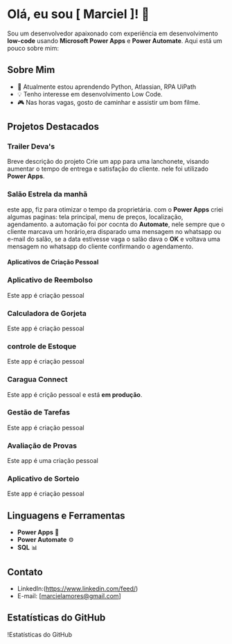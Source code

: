# Olá, eu sou [ Marciel ]! 👋

Sou um desenvolvedor apaixonado com experiência em desenvolvimento **low-code** usando **Microsoft Power Apps** e **Power Automate**. Aqui está um pouco sobre mim:

## Sobre Mim
- 🌱 Atualmente estou aprendendo Python, Atlassian, RPA UiPath
- 💡 Tenho interesse em desenvolvimento Low Code.
- 🎮 Nas horas vagas, gosto de caminhar e assistir um bom filme.

## Projetos Destacados
### Trailer Deva's
Breve descrição do projeto
Crie um app para uma lanchonete, visando aumentar o tempo de entrega e satisfação do cliente.
nele foi utilizado **Power Apps**.

### Salão Estrela da manhã
este app, fiz para otimizar o tempo da proprietária.
com o **Power Apps**  criei algumas paginas: tela principal, menu de preços, localização, agendamento.
a automação foi por cocnta do  **Automate**, nele sempre que o cliente marcava um horário,era disparado uma mensagem no whatsapp ou e-mail do salão, se a data estivesse vaga o salão dava o **OK** e voltava uma mensagem no whatsapp do cliente confirmando o agendamento. 

#### Aplicativos de Criação Pessoal 
### Aplicativo de Reembolso
Este app é criação pessoal

### Calculadora de Gorjeta
Este app é criação pessoal

### controle de Estoque
Este app é criação pessoal

### Caragua Connect 
Este app é crição pessoal e está **em produção**.

### Gestão de Tarefas
Este app é criação pessoal

### Avaliação de Provas
Este app é uma criação pessoal

### Aplicativo  de Sorteio
Este app é criação pessoal

## Linguagens e Ferramentas
- **Power Apps** 🚀
- **Power Automate** ⚙️
- **SQL** 📊

## Contato
- LinkedIn:(https://www.linkedin.com/feed/)
- E-mail: [marcielamores@gmail.com]

## Estatísticas do GitHub
!Estatísticas do GitHub
